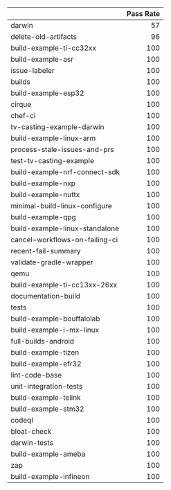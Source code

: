 |                                |   Pass Rate |
|:-------------------------------|------------:|
| darwin                         |          57 |
| delete-old-artifacts           |          96 |
| build-example-ti-cc32xx        |         100 |
| build-example-asr              |         100 |
| issue-labeler                  |         100 |
| builds                         |         100 |
| build-example-esp32            |         100 |
| cirque                         |         100 |
| chef-ci                        |         100 |
| tv-casting-example-darwin      |         100 |
| build-example-linux-arm        |         100 |
| process-stale-issues-and-prs   |         100 |
| test-tv-casting-example        |         100 |
| build-example-nrf-connect-sdk  |         100 |
| build-example-nxp              |         100 |
| build-example-nuttx            |         100 |
| minimal-build-linux-configure  |         100 |
| build-example-qpg              |         100 |
| build-example-linux-standalone |         100 |
| cancel-workflows-on-failing-ci |         100 |
| recent-fail-summary            |         100 |
| validate-gradle-wrapper        |         100 |
| qemu                           |         100 |
| build-example-ti-cc13xx-26xx   |         100 |
| documentation-build            |         100 |
| tests                          |         100 |
| build-example-bouffalolab      |         100 |
| build-example-i-mx-linux       |         100 |
| full-builds-android            |         100 |
| build-example-tizen            |         100 |
| build-example-efr32            |         100 |
| lint-code-base                 |         100 |
| unit-integration-tests         |         100 |
| build-example-telink           |         100 |
| build-example-stm32            |         100 |
| codeql                         |         100 |
| bloat-check                    |         100 |
| darwin-tests                   |         100 |
| build-example-ameba            |         100 |
| zap                            |         100 |
| build-example-infineon         |         100 |